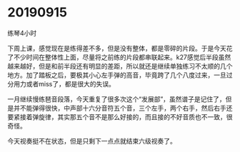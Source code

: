 # 20190915

练琴4小时

下周上课，感觉现在是练得差不多，但是没有整体，都是零碎的片段。于是今天花了不少时间在整体性上面，尽量将之前练的片段都串联起来。k27感觉后半段虽然越来越好，但是和前半段还有明显的差距，所以就还是继续单独练习不太顺的几个地方。加了踏板之后，要极其小心左手弹的高音，毕竟跨了几个八度过来，一旦过分用力或者miss了，都是很大的失误。

一月继续慢练琶音段落，今天重复了很多次这个“发展部”，虽然谱子是记住了，但是并不能弹得很快，中声部十六分音符五个音，三个左手，两个右手，然后右手还要紧接着弹旋律，其实那五个音不是那么好接的，而且接的不好音质也不一致，很奇怪。

今天视奏挺不在状态，但是只剩下一点点就结束六级视奏了。

